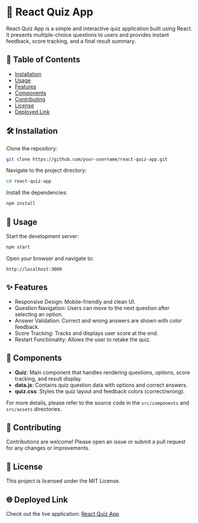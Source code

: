 
# 🧠 React Quiz App

React Quiz App is a simple and interactive quiz application built using React. It presents multiple-choice questions to users and provides instant feedback, score tracking, and a final result summary.

## 📑 Table of Contents

- [Installation](#-installation)
- [Usage](#-usage)
- [Features](#-features)
- [Components](#-components)
- [Contributing](#-contributing)
- [License](#-license)
- [Deployed Link](#-deployed-link)

## 🛠 Installation

Clone the repository:

```bash
git clone https://github.com/your-username/react-quiz-app.git
```

Navigate to the project directory:

```bash
cd react-quiz-app
```

Install the dependencies:

```bash
npm install
```

## 🚀 Usage

Start the development server:

```bash
npm start
```

Open your browser and navigate to:

```
http://localhost:3000
```

## ✨ Features

- Responsive Design: Mobile-friendly and clean UI.
- Question Navigation: Users can move to the next question after selecting an option.
- Answer Validation: Correct and wrong answers are shown with color feedback.
- Score Tracking: Tracks and displays user score at the end.
- Restart Functionality: Allows the user to retake the quiz.

## 🧩 Components

- **Quiz**: Main component that handles rendering questions, options, score tracking, and result display.
- **data.js**: Contains quiz question data with options and correct answers.
- **quiz.css**: Styles the quiz layout and feedback colors (correct/wrong).

For more details, please refer to the source code in the `src/components` and `src/assets` directories.

## 🤝 Contributing

Contributions are welcome! Please open an issue or submit a pull request for any changes or improvements.

## 📄 License

This project is licensed under the MIT License.

## 🌐 Deployed Link

Check out the live application: [React Quiz App](https://purohitreactquizapp.netlify.app/)
